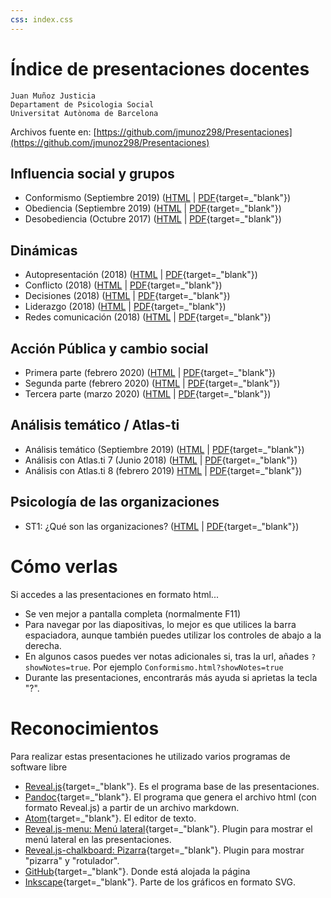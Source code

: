 ```yaml
---
css: index.css
---
```


<!-- genera con: pandoc -s index.md -o index.html -->

Índice de presentaciones docentes
===================================

```
Juan Muñoz Justicia
Departament de Psicologia Social
Universitat Autònoma de Barcelona
```

Archivos fuente en: [https://github.com/jmunoz298/Presentaciones](https://github.com/jmunoz298/Presentaciones)

Influencia social y grupos
--------------------------

- Conformismo (Septiembre 2019) ([HTML](Conformismo.html) | [PDF](Conformismo.pdf){target=_"blank"})
- Obediencia (Septiembre 2019) ([HTML](Obediencia.html) | [PDF](Obediencia.pdf){target=_"blank"})
- Desobediencia (Octubre 2017) ([HTML](Desobediencia.html) | [PDF](Desobediencia.pdf){target=_"blank"})

Dinámicas
---------

- Autopresentación (2018) ([HTML](GestionImpresiones.html) | [PDF](GestionImpresiones.pdf){target=_"blank"})
- Conflicto (2018) ([HTML](Conflicto.html) | [PDF](Conflicto.pdf){target=_"blank"})
- Decisiones (2018) ([HTML](Decisiones.html) | [PDF](Decisiones.pdf){target=_"blank"})
- Liderazgo (2018) ([HTML](Liderazgo.html) | [PDF](Liderazgo.pdf){target=_"blank"})
- Redes comunicación (2018) ([HTML](RedesComunicacion.html) | [PDF](RedesComunicacion.pdf){target=_"blank"})

Acción Pública y cambio social
------------------------------

- Primera parte (febrero 2020) ([HTML](APCS-1.html) | [PDF](APCS-1.pdf){target=_"blank"})
- Segunda parte (febrero 2020) ([HTML](APCS-2.html) | [PDF](APCS-2.pdf){target=_"blank"})
- Tercera parte (marzo 2020) ([HTML](APCS-3.html) | [PDF](APCS-3.pdf){target=_"blank"})

Análisis temático / Atlas-ti
----------------------------

- Análisis temático (Septiembre 2019) ([HTML](AnalisisTematico.html) | [PDF](AnalisisTematico.pdf){target=_"blank"})
- Análisis con Atlas.ti 7 (Junio 2018) ([HTML](AT-Atlas.ti.html) | [PDF](AT-Atlas.ti.pdf){target=_"blank"})
- Análisis con Atlas.ti 8 (febrero 2019) [HTML](AT-Atlas.ti-8.html) | [PDF](AT-Atlas.ti-8.pdf){target=_"blank"})

Psicología de las organizaciones
--------------------------------
- ST1: ¿Qué son las organizaciones? ([HTML](PsiOrg-ST1.html) | [PDF](PsiOrg-ST1.pdf){target=_"blank"})

<!-- Otros
-----

- Organizational Network Analysis (Diciembre 2018) ([HTML](ONA.html) | [PDF](ONA.pdf){target=_"blank"}) -->


Cómo verlas
===========

Si accedes a las presentaciones en formato html...

- Se ven mejor a pantalla completa (normalmente F11)
- Para navegar por las diapositivas, lo mejor es que utilices la barra espaciadora, aunque también puedes utilizar los controles de abajo a la derecha.
- En algunos casos puedes ver notas adicionales si, tras la url, añades `?showNotes=true`. Por ejemplo `Conformismo.html?showNotes=true`
- Durante las presentaciones, encontrarás más ayuda si aprietas la tecla "?".

Reconocimientos
===============

Para realizar estas presentaciones he utilizado varios programas de
software libre

- [Reveal.js](http://lab.hakim.se/reveal-js/#/){target=_"blank"}. Es el programa base de las presentaciones.
- [Pandoc](http://pandoc.org/){target=_"blank"}. El programa que genera el archivo html (con formato Reveal.js) a partir de un archivo markdown.
- [Atom](https://atom.io/){target=_"blank"}. El editor de texto.
- [Reveal.js-menu: Menú lateral](https://github.com/denehyg/reveal.js-menu){target=_"blank"}. Plugin para mostrar el menú lateral en las presentaciones.
- [Reveal.js-chalkboard: Pizarra](https://github.com/rajgoel/reveal.js-plugins/tree/master/chalkboard){target=_"blank"}. Plugin para mostrar "pizarra" y "rotulador".
- [GitHub](https://github.com/){target=_"blank"}. Donde está alojada la página
- [Inkscape](https://inkscape.org/es/){target=_"blank"}. Parte de los gráficos en formato SVG.
